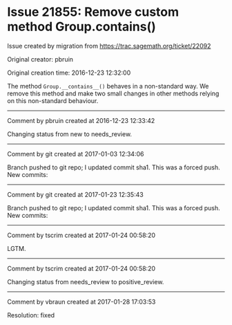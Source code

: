 # Issue 21855: Remove custom method Group.__contains__()

Issue created by migration from https://trac.sagemath.org/ticket/22092

Original creator: pbruin

Original creation time: 2016-12-23 12:32:00

The method `Group.__contains__()` behaves in a non-standard way.  We remove this method and make two small changes in other methods relying on this non-standard behaviour.


---

Comment by pbruin created at 2016-12-23 12:33:42

Changing status from new to needs_review.


---

Comment by git created at 2017-01-03 12:34:06

Branch pushed to git repo; I updated commit sha1. This was a forced push. New commits:


---

Comment by git created at 2017-01-23 12:35:43

Branch pushed to git repo; I updated commit sha1. This was a forced push. New commits:


---

Comment by tscrim created at 2017-01-24 00:58:20

LGTM.


---

Comment by tscrim created at 2017-01-24 00:58:20

Changing status from needs_review to positive_review.


---

Comment by vbraun created at 2017-01-28 17:03:53

Resolution: fixed
